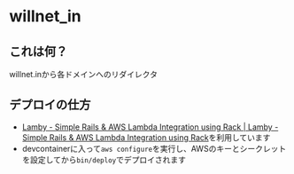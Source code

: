 # willnet_in

## これは何？

willnet.inから各ドメインへのリダイレクタ

## デプロイの仕方

- [Lamby - Simple Rails & AWS Lambda Integration using Rack | Lamby - Simple Rails & AWS Lambda Integration using Rack](https://lamby.cloud/)を利用しています
- devcontainerに入って`aws configure`を実行し、AWSのキーとシークレットを設定してから`bin/deploy`でデプロイされます
